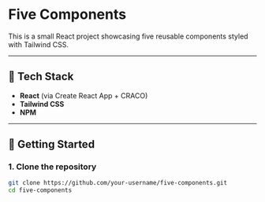 # Five Components

This is a small React project showcasing five reusable components styled with Tailwind CSS.

---

## 🧰 Tech Stack

- **React** (via Create React App + CRACO)
- **Tailwind CSS**
- **NPM**

---

## 🚀 Getting Started

### 1. Clone the repository

```bash
git clone https://github.com/your-username/five-components.git
cd five-components
